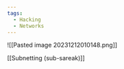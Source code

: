 ```yaml
---
tags:
  - Hacking
  - Networks
---
```



![[Pasted image 20231212010148.png]]

[[Subnetting (sub-sareak)]] 
